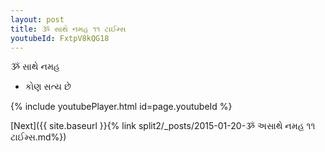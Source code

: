 ```yaml
---
layout: post
title: ૐ સાથે નમહ ૧૧ ટાઈમ્સ
youtubeId: FxtpV8kQG18
---
```

 
 
 ૐ સાથે નમહ  
 
 -  કોણ સત્ય છે 
 
  
 
  
 
 
 
 
 
 


{% include youtubePlayer.html id=page.youtubeId %}
 
[Next]({{ site.baseurl }}{% link  split2/_posts/2015-01-20-ૐ અસાથે નમહ ૧૧ ટાઈમ્સ.md%})
 
